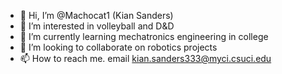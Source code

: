 - 👋 Hi, I’m @Machocat1 (Kian Sanders)
- 👀 I’m interested in volleyball and D&D
- 🌱 I’m currently learning mechatronics engineering in college
- 💞️ I’m looking to collaborate on robotics projects
- 📫 How to reach me. email kian.sanders333@myci.csuci.edu

<!---
Machocat1/Machocat1 is a ✨ special ✨ repository because its `README.md` (this file) appears on your GitHub profile.
You can click the Preview link to take a look at your changes.
--->
